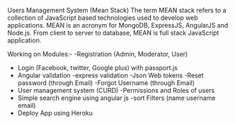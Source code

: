 Users Management System (Mean Stack) 
The term MEAN stack refers to a collection of JavaScript based technologies used to develop web applications.
MEAN is an acronym for MongoDB, ExpressJS, AngularJS and Node.js. From client to server to database, 
MEAN is full stack JavaScript application.

Working on Modules:-
-Registration (Admin, Moderator, User)
- Login (Facebook, twitter, Google plus) with passport.js
- Angular validation
-express validation
-Json Web tokens 
-Reset password (through Email) 
-Forgot Username (through Email)
- User management system (CURD)
-Permissions and Roles of users 
- Simple search engine using angular js
-sort Filters (name username email)
- Deploy App using Heroku
